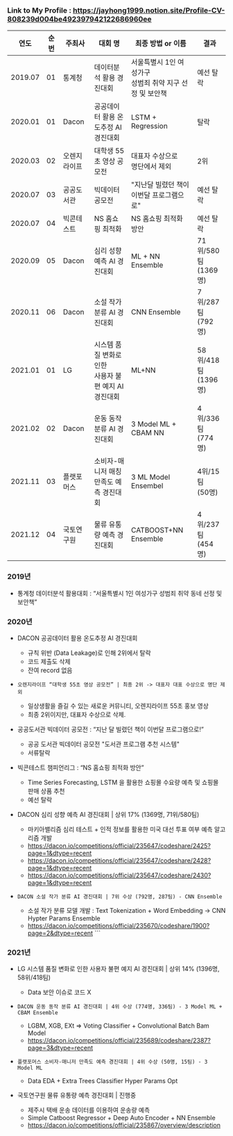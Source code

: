 ### Link to My Profile : https://jayhong1999.notion.site/Profile-CV-808239d004be492397942122686960ee

|연도|순번|주최사|대회 명|최종 방법 or 이름|결과|
|---|---|---|---|---|---|
|2019.07|01|통계청|데이터분석 활용 경진대회|서울특별시 1인 여성가구 <br>성범죄 취약 지구 선정 및 보안책|예선 탈락|
|2020.01|01|Dacon|공공데이터 활용 온도추정 AI 경진대회|LSTM + Regression|탈락|
|2020.03|02|오렌지라이프|대학생 55초 영상 공모전|대표자 수상으로 <br>명단에서 제외|2위|
|2020.07|03|공공도서관|빅데이터 공모전|"지난달 빌렸던 책이 <br>이번달 프로그램으로"|예선 탈락|
|2020.07|04|빅콘테스트|NS 홈쇼핑 최적화|NS 홈쇼핑 최적화 방안|예선 탈락|
|2020.09|05|Dacon|심리 성향 예측 AI 경진대회|ML + NN Ensemble|71위/580팀<br>(1369명)|
|2020.11|06|Dacon|소설 작가 분류 AI 경진대회|CNN Ensemble|7위/287팀<br>(792명)|
|2021.01|01|LG|시스템 품질 변화로 인한 <br>사용자 불편 예지 AI 경진대회|ML+NN|58위/418팀<br>(1396명)|
|2021.02|02|Dacon|운동 동작 분류 AI 경진대회|3 Model ML + CBAM NN|4위/336팀<br>(774명)|
|2021.11|03|플랫포머스|소비자-매니저 매칭 만족도 예측 경진대회|3 ML Model Ensembel|4위/15팀<br>(50명)|
|2021.12|04|국토연구원|물류 유통량 예측 경진대회|CATBOOST+NN Ensemble|4위/237팀<br>(454명)|



### **2019년**
- 통계청 데이터분석 활용대회 : “서울특별시 1인 여성가구 성범죄 취약 동네 선정 및 보안책”

### **2020년**
- DACON 공공데이터 활용 온도추정 AI 경진대회
  - 규칙 위반 (Data Leakage)로 인해 2위에서 탈락
  - 코드 제출도 삭제
  - 잔여 record 없음

- ```오렌지라이프 “대학생 55초 영상 공모전” | 최종 2위 -> 대표자 대표 수상으로 명단 제외```
  - 일상생활을 즐길 수 있는 새로운 커뮤니티, 오렌지라이프 55초 홍보 영상
  - 최종 2위이지만, 대표자 수상으로 삭제. 

- 공공도서관 빅데이터 공모전 : “지난 달 빌렸던 책이 이번달 프로그램으로!”
  - 공공 도서관 빅데이터 공모전 "도서관 프로그램 추천 시스템"
  - 서류탈락

- 빅콘테스트 챔피언리그 : “NS 홈쇼핑 최적화 방안”
  - Time Series Forecasting, LSTM 을 활용한 쇼핑몰 수요량 예측 및 쇼핑몰 판매 상품 추천
  - 예선 탈락
 
- DACON 심리 성향 예측 AI 경진대회 | 상위 17% (1369명, 71위/580팀)
  - 마키아밸리즘 심리 테스트 + 인적 정보를 활용한 미국 대선 투표 여부 예측 알고리즘 개발
  - https://dacon.io/competitions/official/235647/codeshare/2425?page=1&dtype=recent
  - https://dacon.io/competitions/official/235647/codeshare/2428?page=1&dtype=recent
  - https://dacon.io/competitions/official/235647/codeshare/2430?page=1&dtype=recent

- ```DACON 소설 작가 분류 AI 경진대회 | 7위 수상 (792명, 287팀) - CNN Ensemble```
  - 소설 작가 분류 모델 개발 : Text Tokenization + Word Embedding -> CNN Hypter Params Ensemble
  - https://dacon.io/competitions/official/235670/codeshare/1900?page=2&dtype=recent ```

### **2021년**

- LG 시스템 품질 변화로 인한 사용자 불편 예지 AI 경진대회 | 상위 14% (1396명, 58위/418팀)
  - Data 보안 이슈로 코드 X
 
- ```DACON 운동 동작 분류 AI 경진대회 | 4위 수상 (774명, 336팀) - 3 Model ML + CBAM Ensemble```
  - LGBM, XGB, EXt => Voting Classifier + Convolutional Batch Bam Model
  - https://dacon.io/competitions/official/235689/codeshare/2387?page=3&dtype=recent 

- ```플랫포머스 소비자-매니저 만족도 예측 경진대회 | 4위 수상 (50명, 15팀) - 3 Model ML```
  - Data EDA + Extra Trees Classifier Hyper Params Opt 

- 국토연구원 물류 유통량 예측 경진대회 | 진행중
  - 제주시 택배 운송 데이터를 이용하여 운송량 예측
  - Simple Catboost Regressor + Deep Auto Encoder + NN Ensemble
  - https://dacon.io/competitions/official/235867/overview/description
